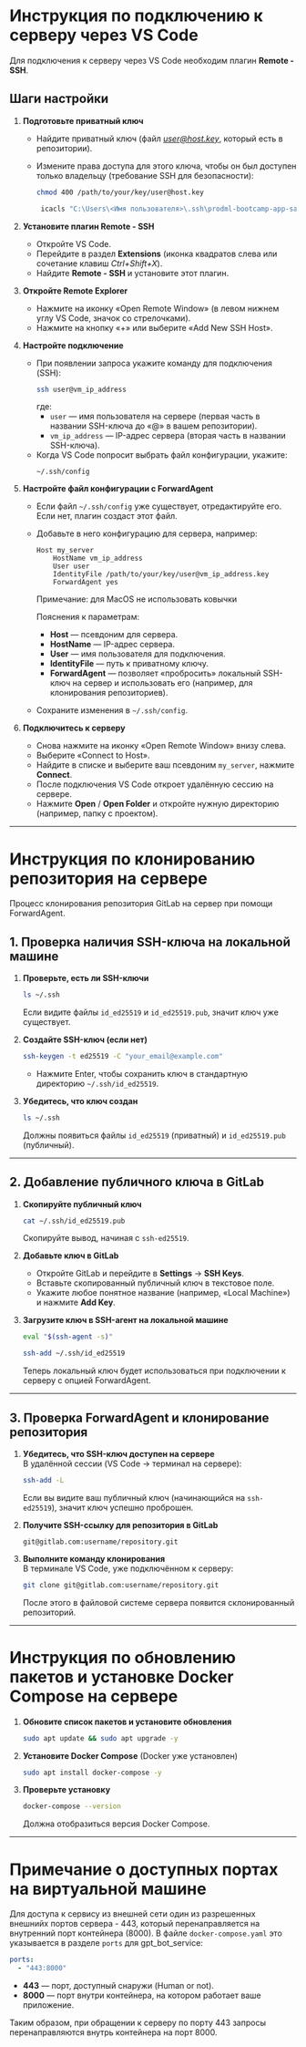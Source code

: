 # Инструкция по подключению к серверу через VS Code

Для подключения к серверу через VS Code необходим плагин **Remote - SSH**.

## Шаги настройки

1. **Подготовьте приватный ключ**  
   - Найдите приватный ключ (файл *user@host.key*, который есть в репозитории).  
   - Измените права доступа для этого ключа, чтобы он был доступен только владельцу (требование SSH для безопасности):
     ```bash
     chmod 400 /path/to/your/key/user@host.key
     ```

     ```bash
      icacls "C:\Users\<Имя пользователя>\.ssh\prodml-bootcamp-app-sa@84.201.168.6.key" /inheritance:r /grant:r "<whoami>:R"
     ```
   
2. **Установите плагин Remote - SSH**  
   - Откройте VS Code.  
   - Перейдите в раздел **Extensions** (иконка квадратов слева или сочетание клавиш *Ctrl+Shift+X*).  
   - Найдите **Remote - SSH** и установите этот плагин.

3. **Откройте Remote Explorer**  
   - Нажмите на иконку «Open Remote Window» (в левом нижнем углу VS Code, значок со стрелочками).  
   - Нажмите на кнопку «+» или выберите «Add New SSH Host».

4. **Настройте подключение**  
   - При появлении запроса укажите команду для подключения (SSH):
     ```bash
     ssh user@vm_ip_address
     ```
     где:
     - `user` — имя пользователя на сервере (первая часть в названии SSH-ключа до «@» в вашем репозитории).
     - `vm_ip_address` — IP-адрес сервера (вторая часть в названии SSH-ключа).
   - Когда VS Code попросит выбрать файл конфигурации, укажите:
     ```
     ~/.ssh/config
     ```

5. **Настройте файл конфигурации с ForwardAgent**  
   - Если файл `~/.ssh/config` уже существует, отредактируйте его. Если нет, плагин создаст этот файл.  
   - Добавьте в него конфигурацию для сервера, например:
     ```
     Host my_server
         HostName vm_ip_address
         User user
         IdentityFile /path/to/your/key/user@vm_ip_address.key
         ForwardAgent yes
     ```

      Примечание: для MacOS не использовать ковычки

     Пояснения к параметрам:
     - **Host** — псевдоним для сервера.
     - **HostName** — IP-адрес сервера.
     - **User** — имя пользователя для подключения.
     - **IdentityFile** — путь к приватному ключу.
     - **ForwardAgent** — позволяет «пробросить» локальный SSH-ключ на сервер и использовать его (например, для клонирования репозиториев).

   - Сохраните изменения в `~/.ssh/config`.

6. **Подключитесь к серверу**  
   - Снова нажмите на иконку «Open Remote Window» внизу слева.
   - Выберите «Connect to Host».
   - Найдите в списке и выберите ваш псевдоним `my_server`, нажмите **Connect**.
   - После подключения VS Code откроет удалённую сессию на сервере.
   - Нажмите **Open** / **Open Folder** и откройте нужную директорию (например, папку с проектом).

---

# Инструкция по клонированию репозитория на сервере

Процесс клонирования репозитория GitLab на сервер при помощи ForwardAgent.

## 1. Проверка наличия SSH-ключа на локальной машине

1. **Проверьте, есть ли SSH-ключи**  
   ```bash
   ls ~/.ssh
   ```
   Если видите файлы `id_ed25519` и `id_ed25519.pub`, значит ключ уже существует.

2. **Создайте SSH-ключ (если нет)**  
   ```bash
   ssh-keygen -t ed25519 -C "your_email@example.com"
   ```
   - Нажмите Enter, чтобы сохранить ключ в стандартную директорию `~/.ssh/id_ed25519`.

3. **Убедитесь, что ключ создан**  
   ```bash
   ls ~/.ssh
   ```
   Должны появиться файлы `id_ed25519` (приватный) и `id_ed25519.pub` (публичный).

---

## 2. Добавление публичного ключа в GitLab

1. **Скопируйте публичный ключ**  
   ```bash
   cat ~/.ssh/id_ed25519.pub
   ```
   Скопируйте вывод, начиная с `ssh-ed25519`.

2. **Добавьте ключ в GitLab**  
   - Откройте GitLab и перейдите в **Settings** → **SSH Keys**.  
   - Вставьте скопированный публичный ключ в текстовое поле.  
   - Укажите любое понятное название (например, «Local Machine») и нажмите **Add Key**.

3. **Загрузите ключ в SSH-агент на локальной машине**  
   ```bash
   eval "$(ssh-agent -s)"

   ssh-add ~/.ssh/id_ed25519
   ```
   Теперь локальный ключ будет использоваться при подключении к серверу с опцией ForwardAgent.

---

## 3. Проверка ForwardAgent и клонирование репозитория

1. **Убедитесь, что SSH-ключ доступен на сервере**  
   В удалённой сессии (VS Code → терминал на сервере):
   ```bash
   ssh-add -L
   ```
   Если вы видите ваш публичный ключ (начинающийся на `ssh-ed25519`), значит ключ успешно проброшен.

2. **Получите SSH-ссылку для репозитория в GitLab**  

   ```
   git@gitlab.com:username/repository.git
   ```

3. **Выполните команду клонирования**  
   В терминале VS Code, уже подключённом к серверу:
   ```bash
   git clone git@gitlab.com:username/repository.git
   ```
   После этого в файловой системе сервера появится склонированный репозиторий.

---

# Инструкция по обновлению пакетов и установке Docker Compose на сервере

1. **Обновите список пакетов и установите обновления**  
   ```bash
   sudo apt update && sudo apt upgrade -y
   ```

2. **Установите Docker Compose** (Docker уже установлен)  
   ```bash
   sudo apt install docker-compose -y
   ```

3. **Проверьте установку**  
   ```bash
   docker-compose --version
   ```
   Должна отобразиться версия Docker Compose.

---

# Примечание о доступных портах на виртуальной машине

Для доступа к сервису из внешней сети один из разрешенных внешнийх портов сервера - 443, который перенаправляется на внутренний порт контейнера (8000). В файле `docker-compose.yaml` это указывается в разделе `ports` для  gpt_bot_service:

```yaml
ports:
  - "443:8000"
```

- **443** — порт, доступный снаружи (Human or not).  
- **8000** — порт внутри контейнера, на котором работает ваше приложение.  

Таким образом, при обращении к серверу по порту 443 запросы перенаправляются внутрь контейнера на порт 8000.
